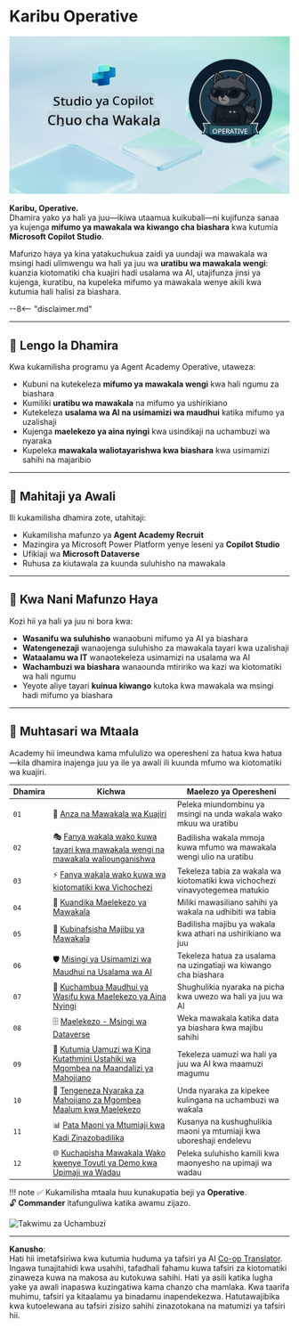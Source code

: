 <!--
CO_OP_TRANSLATOR_METADATA:
{
  "original_hash": "24fcbe9a57d3439e05f8866e550c0a84",
  "translation_date": "2025-10-20T00:58:38+00:00",
  "source_file": "docs/operative-preview/README.md",
  "language_code": "sw"
}
-->
# Karibu Operative

![Copilot Studio Agent Academy Operative](../../../../translated_images/mcs-agent-academy-operative-banner.a936fde2d84d1b89cfdbb18f2ef98a24b970727bad45fd3ba072ada68200e6fc.sw.png)

**Karibu, Operative.**  
Dhamira yako ya hali ya juu—ikiwa utaamua kuikubali—ni kujifunza sanaa ya kujenga **mifumo ya mawakala wa kiwango cha biashara** kwa kutumia **Microsoft Copilot Studio**.

Mafunzo haya ya kina yatakuchukua zaidi ya uundaji wa mawakala wa msingi hadi ulimwengu wa hali ya juu wa **uratibu wa mawakala wengi**: kuanzia kiotomatiki cha kuajiri hadi usalama wa AI, utajifunza jinsi ya kujenga, kuratibu, na kupeleka mifumo ya mawakala wenye akili kwa kutumia hali halisi za biashara.

--8<-- "disclaimer.md"

---

## 🎯 Lengo la Dhamira

Kwa kukamilisha programu ya Agent Academy Operative, utaweza:

- Kubuni na kutekeleza **mifumo ya mawakala wengi** kwa hali ngumu za biashara
- Kumiliki **uratibu wa mawakala** na mifumo ya ushirikiano
- Kutekeleza **usalama wa AI na usimamizi wa maudhui** katika mifumo ya uzalishaji
- Kujenga **maelekezo ya aina nyingi** kwa usindikaji na uchambuzi wa nyaraka
- Kupeleka **mawakala waliotayarishwa kwa biashara** kwa usimamizi sahihi na majaribio

---

## 🧪 Mahitaji ya Awali

Ili kukamilisha dhamira zote, utahitaji:

- Kukamilisha mafunzo ya **Agent Academy Recruit**
- Mazingira ya Microsoft Power Platform yenye leseni ya **Copilot Studio**
- Ufikiaji wa **Microsoft Dataverse**
- Ruhusa za kiutawala za kuunda suluhisho na mawakala

---

## 🧬 Kwa Nani Mafunzo Haya

Kozi hii ya hali ya juu ni bora kwa:

- **Wasanifu wa suluhisho** wanaobuni mifumo ya AI ya biashara
- **Watengenezaji** wanaojenga suluhisho za mawakala tayari kwa uzalishaji
- **Wataalamu wa IT** wanaotekeleza usimamizi na usalama wa AI
- **Wachambuzi wa biashara** wanaounda mtiririko wa kazi wa kiotomatiki wa hali ngumu
- Yeyote aliye tayari **kuinua kiwango** kutoka kwa mawakala wa msingi hadi mifumo ya biashara

---

## 🧭 Muhtasari wa Mtaala

Academy hii imeundwa kama mfululizo wa operesheni za hatua kwa hatua—kila dhamira inajenga juu ya ile ya awali ili kuunda mfumo wa kiotomatiki wa kuajiri.

| Dhamira | Kichwa | Maelezo ya Operesheni |
|---------|-------|-----------------------|
| `01` | 🚨 [Anza na Mawakala wa Kuajiri](./01-get-started/README.md) | Peleka miundombinu ya msingi na unda wakala wako mkuu wa uratibu |
| `02` | 🎭 [Fanya wakala wako kuwa tayari kwa mawakala wengi na mawakala waliounganishwa](./02-multi-agent/README.md) | Badilisha wakala mmoja kuwa mfumo wa mawakala wengi ulio na uratibu |
| `03` | ⚡ [Fanya wakala wako kuwa wa kiotomatiki kwa Vichochezi](./03-automate-triggers/README.md) | Tekeleza tabia za wakala wa kiotomatiki kwa vichochezi vinavyotegemea matukio |
| `04` | 📝 [Kuandika Maelekezo ya Mawakala](./04-agent-instructions/README.md) | Miliki mawasiliano sahihi ya wakala na udhibiti wa tabia |
| `05` | 💬 [Kubinafsisha Majibu ya Mawakala](./05-agent-responses/README.md) | Badilisha majibu ya wakala kwa athari na ushirikiano wa juu |
| `06` | 🛡️ [Misingi ya Usimamizi wa Maudhui na Usalama wa AI](./06-ai-safety/README.md) | Tekeleza hatua za usalama na uzingatiaji wa kiwango cha biashara |
| `07` | 🎨 [Kuchambua Maudhui ya Wasifu kwa Maelekezo ya Aina Nyingi](./07-multimodal-prompts/README.md) | Shughulikia nyaraka na picha kwa uwezo wa hali ya juu wa AI |
| `08` | 🗄️ [Maelekezo - Msingi wa Dataverse](./08-dataverse-grounding/README.md) | Weka mawakala katika data ya biashara kwa majibu sahihi |
| `09` | 🧠 [Kutumia Uamuzi wa Kina Kutathmini Ustahiki wa Mgombea na Maandalizi ya Mahojiano](./09-deep-reasoning/README.md) | Tekeleza uamuzi wa hali ya juu wa AI kwa maamuzi magumu |
| `10` | 📄 [Tengeneza Nyaraka za Mahojiano za Mgombea Maalum kwa Maelekezo](./10-generate-documents/README.md) | Unda nyaraka za kipekee kulingana na uchambuzi wa wakala |
| `11` | 📊 [Pata Maoni ya Mtumiaji kwa Kadi Zinazobadilika](./11-obtain-user-feedback/README.md) | Kusanya na kushughulikia maoni ya mtumiaji kwa uboreshaji endelevu |
| `12` | 🌐 [Kuchapisha Mawakala Wako kwenye Tovuti ya Demo kwa Upimaji wa Wadau](./12-demo-website/README.md) | Peleka suluhisho kamili kwa maonyesho na upimaji wa wadau |

!!! note
    ✅ Kukamilisha mtaala huu kunakupatia beji ya **Operative**.  
    🔓 **Commander** itafunguliwa katika awamu zijazo.

<!-- markdownlint-disable-next-line MD033 -->
<img src="https://m365-visitor-stats.azurewebsites.net/agent-academy/operative" alt="Takwimu za Uchambuzi" />

---

**Kanusho**:  
Hati hii imetafsiriwa kwa kutumia huduma ya tafsiri ya AI [Co-op Translator](https://github.com/Azure/co-op-translator). Ingawa tunajitahidi kwa usahihi, tafadhali fahamu kuwa tafsiri za kiotomatiki zinaweza kuwa na makosa au kutokuwa sahihi. Hati ya asili katika lugha yake ya awali inapaswa kuzingatiwa kama chanzo cha mamlaka. Kwa taarifa muhimu, tafsiri ya kitaalamu ya binadamu inapendekezwa. Hatutawajibika kwa kutoelewana au tafsiri zisizo sahihi zinazotokana na matumizi ya tafsiri hii.
